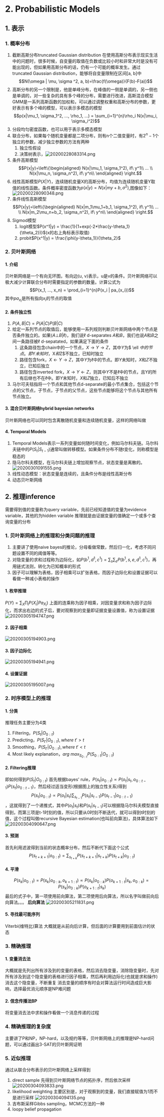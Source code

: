 # 2. Probabilistic Models
## 1. 表示
### 1. 概率分布
1. 截断高斯分布truncated Gaussian distribution
在使用高斯分布表示现实生活中的问题时，很多时候，自变量的取值在负数或比较小时和非常大时是没有可能出现的，但如果用高斯分布的话，仍有一个可能的概率发生。通过truncated Gaussian distribution，能够将自变量限制在区间[a, b]中
$$N(\omega | \mu, \sigma ^2, a, b)=\frac{f(\omega)}{F(b)-F(a)}$$
2. 高斯分布的另一个限制是，他是单峰分布，在峰值的一侧是单调的，另一侧也是单调的，对一些复杂的具有多个峰的分布，需要进行改进，高斯混合模型GMM是一系列高斯函数的加权和，可以通过调整权重和高斯分布的参数，更好表示有多个峰的模型，可以表示多模态的模型
$$p(x|\mu_1, \sigma_1^2, ..., \rho_1, ...) = \sum_{i=1}^{n}\rho_i N(x|\mu_i, \sigma_i^2)$$
3. 分段均匀密度函数，也可以用于表示多模态模型
4. 联合分布，如果每个随机变量都是二项分布，则有n个二值变量时，有$2^n-1$个独立的参数，减少独立参数的方法有两种
   1. 独立性假设
   2. 决策树表示，![20200228083314.png](https://raw.githubusercontent.com/s974534426/img_for_notes/master/20200228083314.png)
5. 条件高斯模型$$P(x|y)=\left\{\begin{aligned}
   N(x|\mu_1, \sigma_1^2), if\ y^1\\
   ... \\ 
   N(x|\mu_n, \sigma_n^2), if\ y^n\\
\end{aligned}
\right.$$
6. 线性高斯模型$P(X|Y)$，连续随机变量X的高斯分布，均值为连续随机变量Y取值的线性函数。条件概率密度函数为$p(x|y)=N(x|my+b, \sigma^2)$,图像如下：![20200228090348.png](https://raw.githubusercontent.com/s974534426/img_for_notes/master/20200228090348.png)
7. 条件线性高斯模型$$P(x|y)=\left\{\begin{aligned}
   N(x|m_1\mu_1+b_1, \sigma_1^2), if\ y^1\\
   ... \\ 
   N(x|m_2\mu_n+b_2, \sigma_n^2), if\ y^n\\
\end{aligned}
\right.$$
8. Sigmod模型
   1. logit模型$P(x^1|y) = \frac{1}{1+exp(-2*\frac{y-\theta_1}{\theta_2})}$(x的右上角标表示取值)
   2. probit$P(x^1|y) = \frac{\phi(y-\theta_1)}{\theta_2}$
### 2. 贝叶斯网络
#### 1. 介绍
贝叶斯网络是一个有向无环图，有向边(u, v)表示，u是v的条件。贝叶斯网络可以极大减少计算联合分布时需要指定的参数的数量。计算公式为$$P(x_1, ..., x_n) = \prod_{i=1}^{n}P(x_i | pa_{x_i})$$
其中$pa_{x_i}$是所有指向$x_i$的节点的取值
#### 2. 条件独立性
1. $P(A, B | C) = P(A| C)P(B | C)$
2. 给定一系列节点的取值后，能够使用一系列规则判断贝叶斯网络中两个节点是否条件独立的。如果$(A\bot B|\ell)$，我们说$\ell$ d-separates $A$和$B$，我们也说$A$和$B$之间一条路径被$\ell$ d-sepatated，如果满足下面的条件
   1. 这条路径包含chain中的一个节点，$X\rightarrow Y \rightarrow Z$，其中$Y$为$ \ell $中的节点。即$Y$未知时，$X$和$Z$不独立，已知时独立
   2. 路径包含fork，$X \leftarrow Y \rightarrow Z$，其中$Y$为$\ell$中的节点。即$Y$未知时，$X$和$Z$不独立，已知后独立
   3. 路径包含inverted fork，$X \rightarrow Y \leftarrow Z$，则其中$Y$不是$\ell$中的节点，且Y的所有后继也不在$\ell$中。即$Y$未知时，$X$和$Z$独立，已知后不独立
3. 马尔可夫毯指将一个节点和其他节点d-separate的最小节点集合，包括这个节点的父节点，子节点，子节点的父节点，这些节点能够将这个节点与其他所有节点独立。
#### 3. 混合贝叶斯网络hybrid bayesian networks
贝叶斯网络也可以同时包含离散随机变量和连续随机变量，这样的网络叫做
#### 4. Temporal Models
1. Temporal Models表示一系列变量如何随时间变化，例如马尔科夫链。马尔科夫链中的$P(S_t|S_{t-1})$通常叫做转移模型。如果条件分布不随t变化，则称模型是稳态的
2. 隐马尔科夫模型，在马尔科夫链上增加观察节点，状态变量是离散的。![20200301091555.png](https://raw.githubusercontent.com/s974534426/img_for_notes/master/20200301091555.png)
3. 线性动态模型：状态变量是连续的，且条件分布是线性高斯分布
4. 动态贝叶斯网络

## 2. 推理inference
需要得到值的变量称为query variable，先前已经知道值的变量为evidence variable，其他的为hidden variable
推理就是由证据变量的值确定一个或多个查询变量的分布
### 1. 贝叶斯网络上的推理和分类问题的推理
1. 主要讲了使用naive bayes的推论，分母看做常数，然后归一化，考虑不同问题设置不同的阈值等等。
2. 对隐变量的求和过程称为边际化，如$P(b^1, d^1, c^1)=\sum_s\sum_eP(b^1, s, e, d^1, c^1)$，再用链式法则，转化为已知概率的形式
3. 因子可以理解为表格，因子相乘可以扩张表格，而因子边际化和设置证据可以看做一种减小表格的操作
#### 1. 枚举推理
$P(Y) = \sum_X\prod_iP(X_i|Pa_{X_i})$
上面的连乘称为因子相乘，对因变量求和称为因子边际化，而求出右边的式子后，要对观察到的变量即证据变量设置值，称为设置证据
![20200305194747.png](https://raw.githubusercontent.com/s974534426/img_for_notes/master/20200305194747.png)
#### 2. 因子相乘
![20200305194903.png](https://raw.githubusercontent.com/s974534426/img_for_notes/master/20200305194903.png)
#### 3. 因子边际化
![20200305194941.png](https://raw.githubusercontent.com/s974534426/img_for_notes/master/20200305194941.png)
#### 4. 设置证据
![20200305195007.png](https://raw.githubusercontent.com/s974534426/img_for_notes/master/20200305195007.png)

### 2. 时序模型上的推理
#### 1. 分类
推理任务主要分为4类
1. Filtering，$P(S_t|O_{0:t})$
2. Predicting，$P(S_{t'}|O_{0:t}), where\ t'>t$
3. Smoothing，$P(S_{t'}|O_{0:t}), where\ t'<t$
4. Most likely explanation，$arg\ max_{S_{0:t}}P(S_{0:t}|O_{0:t})$
#### 2. Filtering推理
即如何得到$P(S_t|O_{0:t})$
首先根据bayes' rule，$P(s_t|o_{0:t})\propto P(o_t|s_t,o_{0:t-1})P(s_t|o_{0:t-1})$，然后经过适当变形(根据图上的独立性关系)得到$$P(s_t|o_{0:t})\propto P(o_t|s_t)\sum_{s_{t-1}}P(s_t|s_{t-1})P(s_{t-1}|o_{0:t-1})$$，这就得到了一个递推式，其中$P(o_t|s_t)$和$P(s_t|s_{t-1})$可以根据隐马尔科夫模型直接得到，而第三项是t-1时刻的值，所以只要从0时刻不断迭代，就可以得到t时刻的值，这个过程叫做recursive Bayesian estimation(也叫前向算法)，具体算法如下
![20200304090647.png](https://raw.githubusercontent.com/s974534426/img_for_notes/master/20200304090647.png)
#### 3. 预测
首先利用滤波得到当前的状态概率分布，然后不断代下面这个公式
$$P(s_{t+k+1}|o_{0:t})=\sum_{s_{t+k}}P(s_{t+k+1}|s_{t+k})P(s_{t+k}|o_{0:t})$$

#### 4. 平滑
$$P(s_k|o_{0:t})=P(s_k|o_{0:k}, o_{k+1:t}) \propto P(s_k|o_{0:k})P(o_{k+1:t}|s_k, o_{0:k}) = P(s_k|o_{0:k})P(o_{k+1:t}|s_k)$$
最后的式子中，第一项使用前向算法，第二项使用后向算法，所以名字叫做前向后向算法。。。
**后向算法**
![20200305211831.png](https://raw.githubusercontent.com/s974534426/img_for_notes/master/20200305211831.png)
#### 5. 寻找最可能序列
Viterbi(维特比)算法
大概就是从前向后计算，但后面的计算要用到前面估计的状态
### 3. 精确推理
#### 1. 变量消去法
大概就是先列出所有涉及到的变量的表格，然后消去隐变量，消除隐变量时，先对所有涉及到这个隐变量的表格进行因子相乘，然后再利用边际化(也就是求和操作)消去这个隐变量，不断重复
消去变量的顺序有时会对算法运行时间造成巨大影响，选择最优消元顺序是NP难问题
#### 2. 信念传播法BP
将变量消去法中求和操作看做一个消息传递的过程

### 4. 精确推理的复杂度
主要讲了P和NP，NP-hard，以及规约等等，贝叶斯网络上的推理是NP-hard问题，可以通过画出3-SAT的贝叶斯网证明
### 5. 近似推理
通过从联合分布表示的贝叶斯网络上采样得到
1. direct sample
先得到贝叶斯网络节点的拓扑序，然后依次采样
![20200304093833.png](https://raw.githubusercontent.com/s974534426/img_for_notes/master/20200304093833.png)
2. likelihood weighting
主要区别是，对于观察到的变量，我们直接赋值为1而不是进行采样
![20200304094135.png](https://raw.githubusercontent.com/s974534426/img_for_notes/master/20200304094135.png)
3. 吉布斯采样Gibbs sampling，MCMC方法的一种
4. loopy belief propagation




